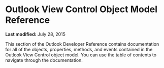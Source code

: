 
# Outlook View Control Object Model Reference

 **Last modified:** July 28, 2015

This section of the Outlook Developer Reference contains documentation for all of the objects, properties, methods, and events contained in the Outlook View Control object model. You can use the table of contents to navigate through the documentation.
